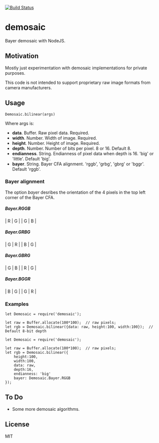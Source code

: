 [![Build Status](https://travis-ci.org/BryceCicada/demosaic.svg?branch=master)](https://travis-ci.org/BryceCicada/demosaic)

# demosaic
Bayer demosaic with NodeJS.

## Motivation
Mostly just experimentation with demosaic implementations for private purposes.

This code is not intended to support proprietary raw image formats from camera manufacturers.

## Usage
```Demosaic.bilinear(args)```

Where args is:
  - __data__.  Buffer. Raw pixel data. Required.
  - __width__.  Number. Width of image. Required.
  - __height__.  Number. Height of image. Required.
  - __depth__.  Number.  Number of bits per pixel.  8 or 16.  Default 8.
  - __endianness__.  String.  Endianness of pixel data when depth is 16. 'big' or 'little'.  Default 'big'.
  - __bayer__.  String.  Bayer CFA alignment. 'rggb', 'grbg', 'gbrg' or 'bggr'. Default 'rggb'.

### Bayer alignment

The option _bayer_ desribes the orientation of the 4 pixels in the top left corner of the Bayer CFA.

##### Bayer.RGGB

 | R | G |
 | G | B |

##### Bayer.GRBG

 | G | R |
 | B | G |

##### Bayer.GBRG

 | G | B |
 | R | G |

##### Bayer.BGGR

 | B | G |
 | G | R |

### Examples

```nodejs
let Demosaic = require('demosaic');

let raw = Buffer.allocate(100*100);  // raw pixels;
let rgb = Demosaic.bilinear({data: raw, height:100, width:100});  // Default 8-bit depth
```

```nodejs
let Demosaic = require('demosaic');

let raw = Buffer.allocate(100*100);  // raw pixels;
let rgb = Demosaic.bilinear({
    height:100, 
    width:100, 
    data: raw, 
    depth:16, 
    endianness: 'big'
    bayer: Demosaic.Bayer.RGGB
});
```

## To Do

 - Some more demosaic algorithms.

## License

MIT

